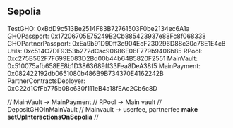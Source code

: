 ## Sepolia

TestGHO: 0xBdD9c513Be2514F83B72761503F0be2134ec6A1a
GHOPassport: 0x17206705E75249B2Cb885423937e88Fc8f068338
GHOPartnerPassport: 0xEa9b91D90ff3e904EcF230296D88c30c78E1E4c8
Utils: 0xc514C7DF9353b272dCac90686E06F779b9406b85
RPool: 0xc275B562F7F699E083D2Bd00b44b64B5820F2551
MainVault: 0x510075afb658EE8b1D3863689ff33Fea8DeA38f5
MainPayment: 0x082422192db0651080b486B9B734370E4162242B
PartnerContractsDeployer: 0xC22d1CfFb775b0Bc630f111eB4a18fEAc2Cb6c8D




// MainVault -> MainPayment
// RPool -> Main vault 
// DepositGHOInMainVault
// Mainvault -> userfee, partnerfee
**make setUpInteractionsOnSepolia**
//